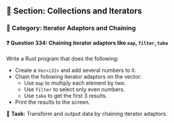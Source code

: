 ## 📘 Section: Collections and Iterators  
### 🔹 Category: Iterator Adaptors and Chaining  
#### ❓ Question 334: Chaining iterator adaptors like `map`, `filter`, `take`

Write a Rust program that does the following:

- Create a `Vec<i32>` and add several numbers to it.
- Chain the following iterator adaptors on the vector:
  - Use `map` to multiply each element by two.
  - Use `filter` to select only even numbers.
  - Use `take` to get the first 3 results.
- Print the results to the screen.

🔧 **Task:** Transform and output data by chaining iterator adaptors.
